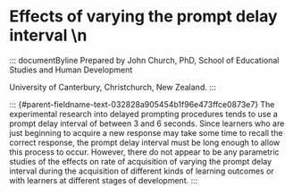 # Effects of varying the prompt delay interval \n

::: documentByline
Prepared by John Church, PhD, School of Educational Studies and Human
Development

University of Canterbury, Christchurch, New Zealand.
:::

::: {#parent-fieldname-text-032828a905454b1f96e473ffce0873e7}
The experimental research into delayed prompting procedures tends to use
a prompt delay interval of between 3 and 6 seconds. Since learners who
are just beginning to acquire a new response may take some time to
recall the correct response, the prompt delay interval must be long
enough to allow this process to occur. However, there do not appear to
be any parametric studies of the effects on rate of acquisition of
varying the prompt delay interval during the acquisition of different
kinds of learning outcomes or with learners at different stages of
development.
:::
